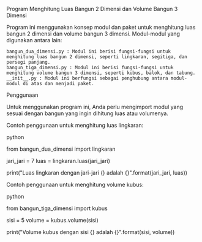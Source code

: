 Program Menghitung Luas Bangun 2 Dimensi dan Volume Bangun 3 Dimensi

Program ini menggunakan konsep modul dan paket untuk menghitung luas bangun 2 dimensi dan volume bangun 3 dimensi. Modul-modul yang digunakan antara lain:

    bangun_dua_dimensi.py : Modul ini berisi fungsi-fungsi untuk menghitung luas bangun 2 dimensi, seperti lingkaran, segitiga, dan persegi panjang.
    bangun_tiga_dimensi.py : Modul ini berisi fungsi-fungsi untuk menghitung volume bangun 3 dimensi, seperti kubus, balok, dan tabung.
    __init__.py : Modul ini berfungsi sebagai penghubung antara modul-modul di atas dan menjadi paket.

Penggunaan

Untuk menggunakan program ini, Anda perlu mengimport modul yang sesuai dengan bangun yang ingin dihitung luas atau volumenya.

Contoh penggunaan untuk menghitung luas lingkaran:

python

from bangun_dua_dimensi import lingkaran

jari_jari = 7
luas = lingkaran.luas(jari_jari)

print("Luas lingkaran dengan jari-jari {} adalah {}".format(jari_jari, luas))

Contoh penggunaan untuk menghitung volume kubus:

python

from bangun_tiga_dimensi import kubus

sisi = 5
volume = kubus.volume(sisi)

print("Volume kubus dengan sisi {} adalah {}".format(sisi, volume))

